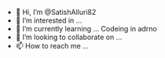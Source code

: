 - 👋 Hi, I’m @SatishAlluri82
- 👀 I’m interested in ...
- 🌱 I’m currently learning ... Codeing in adrno
- 💞️ I’m looking to collaborate on ...
- 📫 How to reach me ...

<!---
SatishAlluri82/SatishAlluri82 is a ✨ special ✨ repository because its `README.md` (this file) appears on your GitHub profile.
You can click the Preview link to take a look at your changes.
--->
